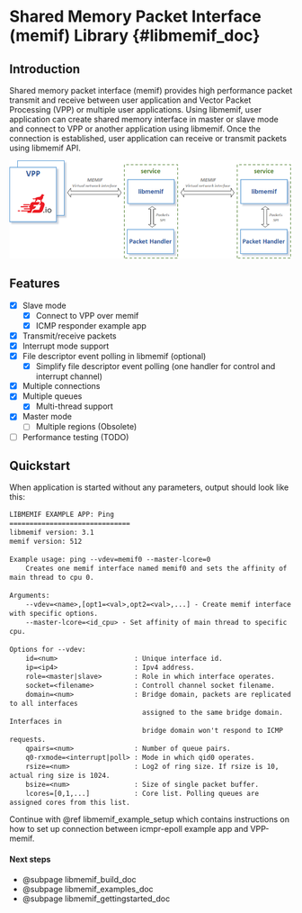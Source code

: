 Shared Memory Packet Interface (memif) Library    {#libmemif_doc}
==============================================

## Introduction

Shared memory packet interface (memif) provides high performance packet transmit and receive between user application and Vector Packet Processing (VPP) or multiple user applications. Using libmemif, user application can create shared memory interface in master or slave mode and connect to VPP or another application using libmemif. Once the connection is established, user application can receive or transmit packets using libmemif API.

![Architecture](docs/architecture.png)

## Features

- [x] Slave mode
  - [x] Connect to VPP over memif
  - [x] ICMP responder example app
- [x] Transmit/receive packets
- [x] Interrupt mode support
- [x] File descriptor event polling in libmemif (optional)
  - [x] Simplify file descriptor event polling (one handler for control and interrupt channel)
- [x] Multiple connections
- [x] Multiple queues
  - [x] Multi-thread support
- [x] Master mode
	- [ ] Multiple regions (Obsolete)
- [ ] Performance testing (TODO)

## Quickstart

When application is started without any parameters, output should look like this:

```
LIBMEMIF EXAMPLE APP: Ping
==============================
libmemif version: 3.1
memif version: 512

Example usage: ping --vdev=memif0 --master-lcore=0
	Creates one memif interface named memif0 and sets the affinity of main thread to cpu 0.

Arguments:
	--vdev=<name>,[opt1=<val>,opt2=<val>,...] - Create memif interface with specific options.
	--master-lcore=<id_cpu> - Set affinity of main thread to specific cpu.

Options for --vdev:
	id=<num>                   : Unique interface id.
	ip=<ip4>                   : Ipv4 address.
	role=<master|slave>        : Role in which interface operates.
	socket=<filename>          : Controll channel socket filename.
	domain=<num>               : Bridge domain, packets are replicated to all interfaces
	                             assigned to the same bridge domain. Interfaces in
	                             bridge domain won't respond to ICMP requests.
	qpairs=<num>               : Number of queue pairs.
	q0-rxmode=<interrupt|poll> : Mode in which qid0 operates.
	rsize=<num>                : Log2 of ring size. If rsize is 10, actual ring size is 1024.
	bsize=<num>                : Size of single packet buffer.
	lcores=[0,1,...]           : Core list. Polling queues are assigned cores from this list.
```

Continue with @ref libmemif_example_setup which contains instructions on how to set up connection between icmpr-epoll example app and VPP-memif.

#### Next steps

- @subpage libmemif_build_doc
- @subpage libmemif_examples_doc
- @subpage libmemif_gettingstarted_doc
